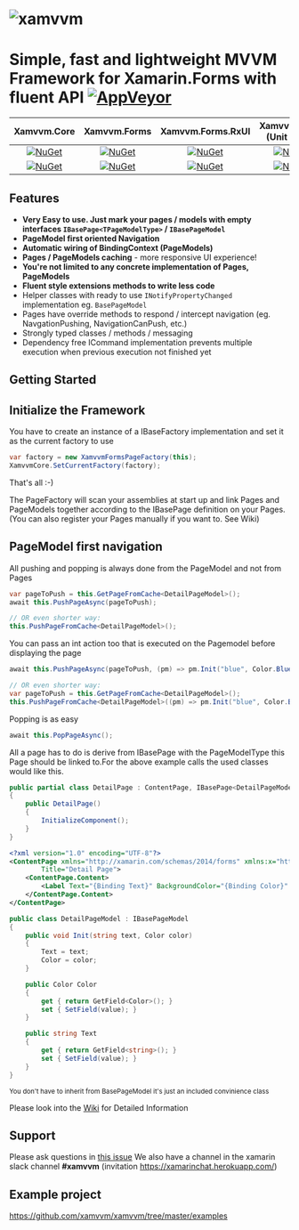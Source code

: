 # ![xamvvm](http://res.cloudinary.com/escamoteur/image/upload/c_scale,w_150/v1476723686/xamvvm2_ufjcqq.png) 
# Simple, fast and lightweight MVVM Framework for Xamarin.Forms with fluent API [![AppVeyor][ci-img]][ci-link]

|         Xamvvm.Core         |             Xamvvm.Forms             |         Xamvvm.Forms.RxUI          |          Xamvvm.Mock (Unit Tests)         |
|:-------------------------------------:|:-------------------------------------:|:---------------------------------:|:---------------------------------:|
|    [![NuGet][core-img]][core-link]    |   [![NuGet][forms-img]][forms-link]   |  [![NuGet][rx-img]][rx-link]  | [![NuGet][mock-img]][mock-link] |
|    [![NuGet][precore-img]][precore-link]    |   [![NuGet][preforms-img]][preforms-link]   |  [![NuGet][prerx-img]][prerx-link]  | [![NuGet][premock-img]][premock-link] |                |

## Features

- **Very Easy to use. Just mark your pages / models with empty interfaces `IBasePage<TPageModelType>` / `IBasePageModel`**
- **PageModel first oriented Navigation**
- **Automatic wiring of BindingContext (PageModels)**
- **Pages / PageModels caching** - more responsive UI experience!
- **You're not limited to any concrete implementation of Pages, PageModels**
- **Fluent style extensions methods to write less code**
- Helper classes with ready to use `INotifyPropertyChanged` implementation eg. `BasePageModel`
- Pages have override methods to respond / intercept navigation (eg. NavgationPushing, NavigationCanPush, etc.) 
- Strongly typed classes / methods / messaging
- Dependency free ICommand implementation prevents multiple execution when previous execution not finished yet



## Getting Started

## Initialize the Framework

You have to create an instance of a IBaseFactory implementation and set it as the current factory to use

```C#
var factory = new XamvvmFormsPageFactory(this);
XamvvmCore.SetCurrentFactory(factory);
```

That's all :-) 

The PageFactory will scan your assemblies at start up and link Pages and PageModels together according to the IBasePage definition on your Pages.
(You can also register your Pages manually if you want to. See Wiki)


## PageModel first navigation

All pushing and popping is always done from the PageModel and not from Pages

```C#
var pageToPush = this.GetPageFromCache<DetailPageModel>();
await this.PushPageAsync(pageToPush);

// OR even shorter way:
this.PushPageFromCache<DetailPageModel>();
```

You can pass an int action too that is executed on the Pagemodel before displaying the page

```C#
await this.PushPageAsync(pageToPush, (pm) => pm.Init("blue", Color.Blue));

// OR even shorter way:
var pageToPush = this.GetPageFromCache<DetailPageModel>();
this.PushPageFromCache<DetailPageModel>((pm) => pm.Init("blue", Color.Blue));
```

Popping is as easy

```C#
await this.PopPageAsync();
```


All a page has to do is derive from IBasePage<PageModelType> with the PageModelType this Page should be linked to.For the above example calls the used classes would like this.

```C#
public partial class DetailPage : ContentPage, IBasePage<DetailPageModel>
{
	public DetailPage()
	{
		InitializeComponent();
	}
}
```

```XML
<?xml version="1.0" encoding="UTF-8"?>
<ContentPage xmlns="http://xamarin.com/schemas/2014/forms" xmlns:x="http://schemas.microsoft.com/winfx/2009/xaml" x:Class="Examples.DetailPage"
		Title="Detail Page">
	<ContentPage.Content>
		<Label Text="{Binding Text}" BackgroundColor="{Binding Color}" HorizontalTextAlignment="Center" VerticalTextAlignment="Center"/>
	</ContentPage.Content>
</ContentPage>

```

```C#
public class DetailPageModel : IBasePageModel
{
	public void Init(string text, Color color)
	{
		Text = text;
		Color = color;
	}

	public Color Color
	{
		get { return GetField<Color>(); }
		set { SetField(value); }
	}

	public string Text
	{
		get { return GetField<string>(); }
		set { SetField(value); }
	}
}
```
<sub>You don't have to inherit from BasePageModel it's just an included convinience class</sub>


Please look into the [Wiki](https://github.com/xamvvm/xamvvm/wiki) for Detailed Information

## Support
Please ask questions in [this issue](https://github.com/xamvvm/xamvvm/issues/16)
We also have a channel in the xamarin slack channel **#xamvvm** (invitation https://xamarinchat.herokuapp.com/)

## Example project

https://github.com/xamvvm/xamvvm/tree/master/examples

[ci-img]: https://img.shields.io/appveyor/ci/daniel-luberda/xamvvm.svg
[ci-link]: https://ci.appveyor.com/project/daniel-luberda/xamvvm

[core-img]: https://img.shields.io/nuget/v/Xamvvm.Core.svg
[core-link]: https://www.nuget.org/packages/Xamvvm.Core
[forms-img]: https://img.shields.io/nuget/v/Xamvvm.Forms.svg
[forms-link]: https://www.nuget.org/packages/Xamvvm.Forms
[rx-img]: https://img.shields.io/nuget/v/Xamvvm.Forms.RxUI.svg
[rx-link]: https://www.nuget.org/packages/Xamvvm.Forms.RxUI
[mock-img]: https://img.shields.io/nuget/v/Xamvvm.Mock.svg
[mock-link]: https://www.nuget.org/packages/Xamvvm.Mock

[precore-img]: https://img.shields.io/nuget/vpre/Xamvvm.Core.svg
[precore-link]: https://www.nuget.org/packages/Xamvvm.Core/prerelease
[preforms-img]: https://img.shields.io/nuget/vpre/Xamvvm.Forms.svg
[preforms-link]: https://www.nuget.org/packages/Xamvvm.Forms/prerelease
[prerx-img]: https://img.shields.io/nuget/vpre/Xamvvm.Forms.RxUI.svg
[prerx-link]: https://www.nuget.org/packages/Xamvvm.Forms.RxUI/prerelease
[premock-img]: https://img.shields.io/nuget/vpre/Xamvvm.Mock.svg
[premock-link]: https://www.nuget.org/packages/Xamvvm.Mock
